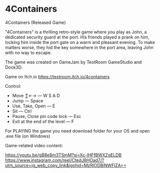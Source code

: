# 4Containers
4Containers (Released Game)  

"4Containers" is a thrilling retro-style game where you play as John, a dedicated security guard at the port. His friends played a prank on him, locking him inside the port gate on a warm and pleasant evening. To make matters worse, they hid the key somewhere in the port area, leaving John with no way to escape.

The game was created on GameJam by TestRoom GameStudio and Dook3D.

Game on Itch.io https://testroom.itch.io/4containers

Control:

 * Move ↕←→ — W S A D
 * Jump — Space
 * Use, Take, Open — E
 * Sit — Ctrl
 * Pause, Close pin code lock — Esc
 * Exit at the end of the level — F
   
For PLAYING the game you need download folder for your OS and open .exe file (on Windows)

Game-related video content:

 https://youtu.be/gB8e8m3TSmM?si=Xc-lHFfBWXZgELDB
 https://www.instagram.com/reel/CtedJ8HOad7/?utm_source=ig_web_copy_link&igshid=MzRlODBiNWFlZA==
